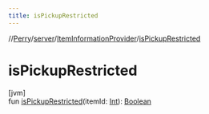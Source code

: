 ```yaml
---
title: isPickupRestricted
---
```

//[Perry](../../../index.html)/[server](../index.html)/[ItemInformationProvider](index.html)/[isPickupRestricted](is-pickup-restricted.html)



# isPickupRestricted



[jvm]\
fun [isPickupRestricted](is-pickup-restricted.html)(itemId: [Int](https://kotlinlang.org/api/latest/jvm/stdlib/kotlin/-int/index.html)): [Boolean](https://kotlinlang.org/api/latest/jvm/stdlib/kotlin/-boolean/index.html)




